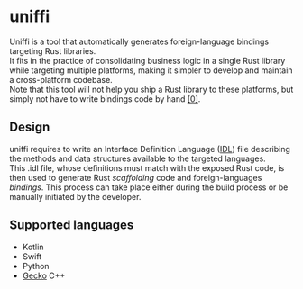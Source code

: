 # uniffi

Uniffi is a tool that automatically generates foreign-language bindings targeting Rust libraries.  
It fits in the practice of consolidating business logic in a single Rust library while targeting multiple platforms, making it simpler to develop and maintain a cross-platform codebase.  
Note that this tool will not help you ship a Rust library to these platforms, but simply not have to write bindings code by hand [[0]](https://i.kym-cdn.com/photos/images/newsfeed/000/572/078/d6d.jpg).

## Design

uniffi requires to write an Interface Definition Language ([IDL](https://heycam.github.io/webidl/)) file describing the methods and data structures available to the targeted languages.  
This .idl file, whose definitions must match with the exposed Rust code, is then used to generate Rust *scaffolding* code and foreign-languages *bindings*. This process can take place either during the build process or be manually initiated by the developer.


## Supported languages

- Kotlin
- Swift
- Python
- [Gecko](https://en.wikipedia.org/wiki/Gecko_(software)) C++

